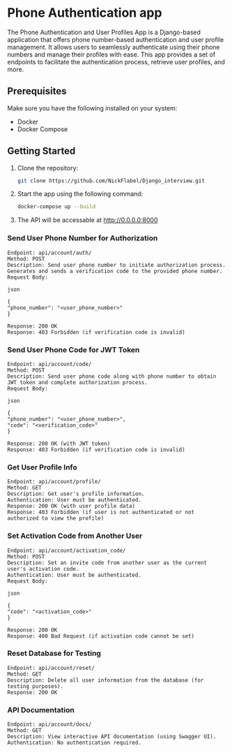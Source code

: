 # Phone Authentication app

The Phone Authentication and User Profiles App is a Django-based application that offers phone number-based authentication and user profile management. It allows users to seamlessly authenticate using their phone numbers and manage their profiles with ease. This app provides a set of endpoints to facilitate the authentication process, retrieve user profiles, and more.

## Prerequisites

Make sure you have the following installed on your system:

- Docker
- Docker Compose

## Getting Started

1. Clone the repository:

   ```bash
   git clone https://github.com/NickFlabel/Django_interview.git

2. Start the app using the following command:
    ```bash
    docker-compose up --build

3. The API will be accessable at http://0.0.0.0:8000

### Send User Phone Number for Authorization

    Endpoint: api/account/auth/
    Method: POST
    Description: Send user phone number to initiate authorization process. Generates and sends a verification code to the provided phone number.
    Request Body:

    json

    {
    "phone_number": "<user_phone_number>"
    }

    Response: 200 OK
    Response: 403 Forbidden (if verification code is invalid)

### Send User Phone Code for JWT Token

    Endpoint: api/account/code/
    Method: POST
    Description: Send user phone code along with phone number to obtain JWT token and complete authorization process.
    Request Body:

    json

    {
    "phone_number": "<user_phone_number>",
    "code": "<verification_code>"
    }

    Response: 200 OK (with JWT token)
    Response: 403 Forbidden (if verification code is invalid)

### Get User Profile Info

    Endpoint: api/account/profile/
    Method: GET
    Description: Get user's profile information.
    Authentication: User must be authenticated.
    Response: 200 OK (with user profile data)
    Response: 403 Forbidden (if user is not authenticated or not authorized to view the profile)

### Set Activation Code from Another User

    Endpoint: api/account/activation_code/
    Method: POST
    Description: Set an invite code from another user as the current user's activation code.
    Authentication: User must be authenticated.
    Request Body:

    json

    {
    "code": "<activation_code>"
    }

    Response: 200 OK
    Response: 400 Bad Request (if activation code cannot be set)

### Reset Database for Testing

    Endpoint: api/account/reset/
    Method: GET
    Description: Delete all user information from the database (for testing purposes).
    Response: 200 OK

### API Documentation

    Endpoint: api/account/docs/
    Method: GET
    Description: View interactive API documentation (using Swagger UI).
    Authentication: No authentication required.
